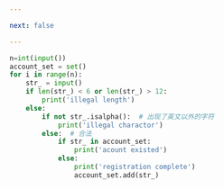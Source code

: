 ```yaml
---

next: false

---
```




<BlogInfo id="1154" title="30.小红的账号注册" author="白日梦想猿" pv=0 read_times=0 pre_cost_time="0分21秒" category="算法" tag_list="['算法']" create_time="2022.03.25 09:28:43" update_time="2022.03.25 09:39:25" />

```python
n=int(input())
account_set = set()
for i in range(n):
    str_ = input()
    if len(str_) < 6 or len(str_) > 12:
        print('illegal length')
    else:
        if not str_.isalpha():  # 出现了英文以外的字符
            print('illegal charactor')
        else:  # 合法
            if str_ in account_set:
                print('acount existed')
            else:
                print('registration complete')
                account_set.add(str_)

```



<ActionBox />
